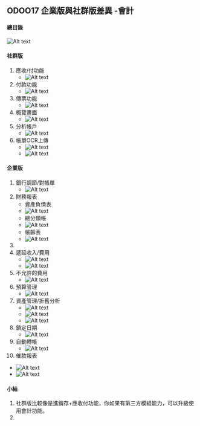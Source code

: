 ## ODOO17 企業版與社群版差異 -會計

#### 總目錄
![Alt text](https://github.com/ksharry/2024-ODOO17-Enterprise-Plan/blob/main/pic/F17101.png?raw=true)

#### 社群版
1. 應收/付功能
   + ![Alt text](https://github.com/ksharry/2024-ODOO17-Enterprise-Plan/blob/main/pic/F17122.png?raw=true)
2. 付款功能
   + ![Alt text](https://github.com/ksharry/2024-ODOO17-Enterprise-Plan/blob/main/pic/F17123.png?raw=true)
3. 傳票功能
   + ![Alt text](https://github.com/ksharry/2024-ODOO17-Enterprise-Plan/blob/main/pic/F17124.png?raw=true)
4. 概覽畫面
   + ![Alt text](https://github.com/ksharry/2024-ODOO17-Enterprise-Plan/blob/main/pic/F17125.png?raw=true)
5. 分析帳戶
   + ![Alt text](https://github.com/ksharry/2024-ODOO17-Enterprise-Plan/blob/main/pic/F17111.png?raw=true)
6. 帳單OCR上傳
   + ![Alt text](https://github.com/ksharry/2024-ODOO17-Enterprise-Plan/blob/main/pic/F17106.png?raw=true)
   + ![Alt text](https://github.com/ksharry/2024-ODOO17-Enterprise-Plan/blob/main/pic/F17107.png?raw=true)

#### 企業版
1. 銀行調節/對帳單
   + ![Alt text](https://github.com/ksharry/2024-ODOO17-Enterprise-Plan/blob/main/pic/F17102.png?raw=true)
2. 財務報表
   + 資產負債表
   + ![Alt text](https://github.com/ksharry/2024-ODOO17-Enterprise-Plan/blob/main/pic/F17103.png?raw=true)
   + 總分類帳
   + ![Alt text](https://github.com/ksharry/2024-ODOO17-Enterprise-Plan/blob/main/pic/F17104.png?raw=true)
   + 帳齡表
   + ![Alt text](https://github.com/ksharry/2024-ODOO17-Enterprise-Plan/blob/main/pic/F17105.png?raw=true)
3. 
4. 遞延收入/費用
   + ![Alt text](https://github.com/ksharry/2024-ODOO17-Enterprise-Plan/blob/main/pic/F17108.png?raw=true)
   + ![Alt text](https://github.com/ksharry/2024-ODOO17-Enterprise-Plan/blob/main/pic/F17110.png?raw=true)
5. 不允許的費用
   + ![Alt text](https://github.com/ksharry/2024-ODOO17-Enterprise-Plan/blob/main/pic/F17109.png?raw=true)
6. 預算管理
   + ![Alt text](https://github.com/ksharry/2024-ODOO17-Enterprise-Plan/blob/main/pic/F17112.png?raw=true)
7. 資產管理/折舊分析
   + ![Alt text](https://github.com/ksharry/2024-ODOO17-Enterprise-Plan/blob/main/pic/F17113.png?raw=true)
   + ![Alt text](https://github.com/ksharry/2024-ODOO17-Enterprise-Plan/blob/main/pic/F17114.png?raw=true)
   + ![Alt text](https://github.com/ksharry/2024-ODOO17-Enterprise-Plan/blob/main/pic/F17115.png?raw=true)
8. 鎖定日期
   + ![Alt text](https://github.com/ksharry/2024-ODOO17-Enterprise-Plan/blob/main/pic/F17116.png?raw=true)
9. 自動轉帳
   + ![Alt text](https://github.com/ksharry/2024-ODOO17-Enterprise-Plan/blob/main/pic/F17117.png?raw=true)
10. 催款報表
   +  ![Alt text](https://github.com/ksharry/2024-ODOO17-Enterprise-Plan/blob/main/pic/F17118.png?raw=true)
   +  ![Alt text](https://github.com/ksharry/2024-ODOO17-Enterprise-Plan/blob/main/pic/F17119.png?raw=true)

#### 小結
1. 社群版比較像是進銷存+應收付功能，你如果有第三方模組能力，可以升級使用會計功能。
2. 
